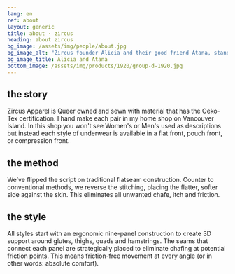 ```yaml
---
lang: en
ref: about
layout: generic
title: about · zircus
heading: about zircus
bg_image: /assets/img/people/about.jpg
bg_image_alt: "Zircus founder Alicia and their good friend Atana, standing defiant, proud to show off their colourful underwear and unique style."
bg_image_title: Alicia and Atana
bottom_image: /assets/img/products/1920/group-d-1920.jpg
---
```


## the story

Zircus Apparel is Queer owned and sewn with material that has the
Oeko-Tex certification. I hand make each pair in my home shop on
Vancouver Island. In this shop you won't see Women's or Men's used as
descriptions but instead each style of underwear is available in a flat
front, pouch front, or compression front.

## the method

We’ve flipped the script on traditional flatseam construction. Counter
to conventional methods, we reverse the stitching, placing the flatter,
softer side against the skin. This eliminates all unwanted chafe, itch
and friction.

## the style

All styles start with an ergonomic nine-panel construction to create 3D
support around glutes, thighs, quads and hamstrings. The seams that
connect each panel are strategically placed to eliminate chafing at
potential friction points. This means friction-free movement at every
angle (or in other words: absolute comfort).
